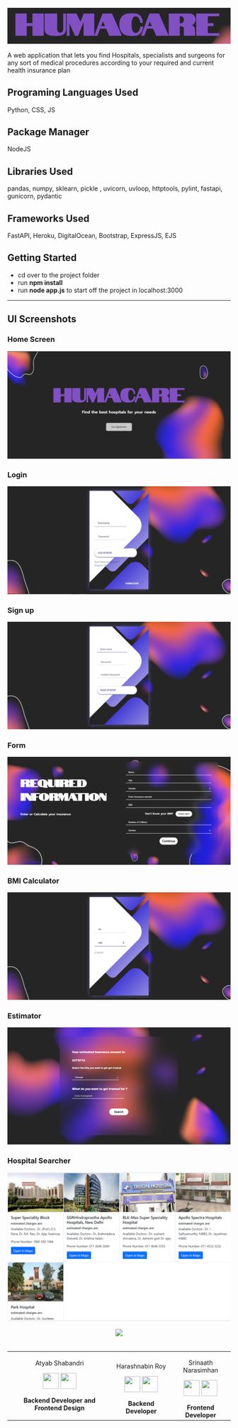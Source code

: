 
![App Screenshot](https://github.com/AtyabShabandri/Hackverse-3.0/blob/main/public/pics/unknown.png?raw=true)


A web application that lets you find Hospitals, specialists and surgeons for any sort of medical procedures according to your required and current health insurance plan 

## Programing Languages Used
Python, CSS, JS

## Package Manager 
NodeJS
 
## Libraries Used
pandas, numpy, sklearn, pickle , uvicorn, uvloop, httptools, pylint, fastapi, gunicorn, pydantic

## Frameworks Used
FastAPI, Heroku, DigitalOcean, Bootstrap, ExpressJS, EJS

## Getting Started

<ul>
  <li>cd over to the project folder</li>
  <li>run <b>npm install</b></li>
  <li>run <b>node app.js</b> to start off the project in localhost:3000</li>
</ul>
<hr>

## UI Screenshots

### Home Screen 
![App Screenshot](https://github.com/AtyabShabandri/Hackverse-3.0/blob/main/public/pics/unknown%20(1).png?raw=true)
### Login
![App Screenshot](https://github.com/AtyabShabandri/Hackverse-3.0/blob/main/public/pics/unknown%20(2).png)
### Sign up
![App Screenshot](https://github.com/AtyabShabandri/Hackverse-3.0/blob/main/public/pics/unknown%20(3).png)
### Form 
![App Screenshot](https://github.com/AtyabShabandri/Hackverse-3.0/blob/main/public/pics/unknown%20(4).png?raw=true)
### BMI Calculator
![App Screenshot](https://github.com/AtyabShabandri/Hackverse-3.0/blob/main/public/pics/unknown%20(5).png?raw=true)
### Estimator
![App Screenshot](https://github.com/AtyabShabandri/Hackverse-3.0/blob/main/public/pics/AAAAAA.png)
### Hospital Searcher
![App Screenshot](https://github.com/AtyabShabandri/Hackverse-3.0/blob/main/public/pics/AAA.png)



<div align="center"> 
  <img src="https://img.shields.io/badge/Contributors-black?logo=Github&style=for-the-badge" height="55"/> 
</div>
  <br>

    
<div align="center"> 
  <table>
<tr align="center">
 <td>
  Atyab Shabandri
  
<p align="center">
</p>
<p align="center">
<a href = "https://github.com/AtyabShabandri"><img src = "http://www.iconninja.com/files/241/825/211/round-collaboration-social-github-code-circle-network-icon.svg" width="36" height = "36"/></a>
<a href = "https://www.linkedin.com/in/AtyabShabandri/">
<img src = "http://www.iconninja.com/files/863/607/751/network-linkedin-social-connection-circular-circle-media-icon.svg" width="36" height="36"/>
</a>
</p>
 <strong>Backend Developer and Frontend Design<strong>
</td>
<td>
 
Harashnabin Roy

<p align="center">
</p>
<p align="center">
<a href = "https://github.com/HarashnabinRoy"><img src = "http://www.iconninja.com/files/241/825/211/round-collaboration-social-github-code-circle-network-icon.svg" width="36" height = "36"/></a>
<a href = "https://www.linkedin.com/in/harashnabin-roy-8893731b9/">
<img src = "http://www.iconninja.com/files/863/607/751/network-linkedin-social-connection-circular-circle-media-icon.svg" width="36" height="36"/>
</a>
</p>
  <strong>Backend Developer<strong>
</td>
 <td>
    
Srinaath Narasimhan

<p align="center">
</p>
<p align="center">
<a href = "https://github.com/thaanirs"><img src = "http://www.iconninja.com/files/241/825/211/round-collaboration-social-github-code-circle-network-icon.svg" width="36" height = "36"/></a>
<a href = "https://www.linkedin.com/in/srinaath-narasimhan-837444202/">
<img src = "http://www.iconninja.com/files/863/607/751/network-linkedin-social-connection-circular-circle-media-icon.svg" width="36" height="36"/>
</a>
</p>
    <strong>Frontend Developer<strong>
</td>

  
 <!-- END -->



